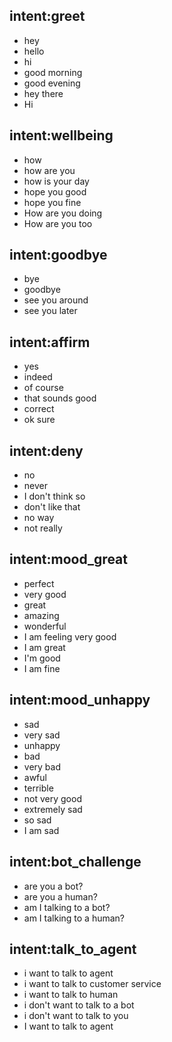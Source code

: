 ## intent:greet
- hey
- hello
- hi
- good morning
- good evening
- hey there
- Hi

## intent:wellbeing
- how
- how are you
- how is your day
- hope you good
- hope you fine
- How are you doing
- How are you too

## intent:goodbye
- bye
- goodbye
- see you around
- see you later

## intent:affirm
- yes
- indeed
- of course
- that sounds good
- correct
- ok sure

## intent:deny
- no
- never
- I don't think so
- don't like that
- no way
- not really

## intent:mood_great
- perfect
- very good
- great
- amazing
- wonderful
- I am feeling very good
- I am great
- I'm good
- I am fine

## intent:mood_unhappy
- sad
- very sad
- unhappy
- bad
- very bad
- awful
- terrible
- not very good
- extremely sad
- so sad
- I am sad

## intent:bot_challenge
- are you a bot?
- are you a human?
- am I talking to a bot?
- am I talking to a human?

## intent:talk_to_agent
- i want to talk to agent
- i want to talk to customer service
- i want to talk to human
- i don't want to talk to a bot
- i don't want to talk to you
- I want to talk to agent
